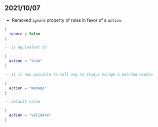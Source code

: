 ## 2021/10/07 

* Removed `ignore` property of rules in favor of a `action`.

```lua
{
  ignore = false
}

-- is equivalent to

{
  action = "true"
}

-- it is now possible to tell nog to always manage a matched window

{
  action = "manage"
}

-- default value

{
  action = "validate"
}
```
